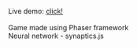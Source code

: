 Live demo: <a href='https://siemekpiotr.github.io/endless_runner_game_phaser_nn_train_2018/'>click!</a><br><br>
Game made using Phaser framework<br>
Neural network - synaptics.js
